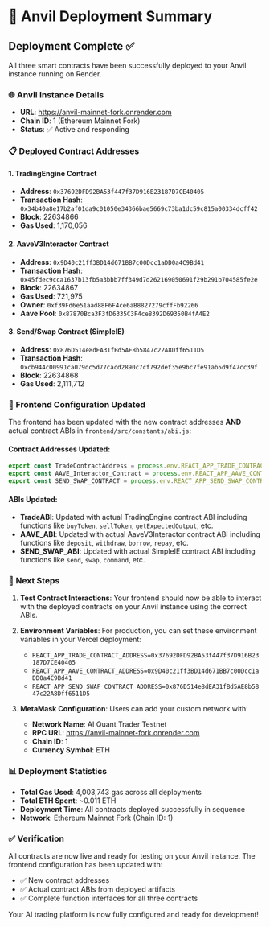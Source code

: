 # 🎉 Anvil Deployment Summary

## Deployment Complete ✅

All three smart contracts have been successfully deployed to your Anvil instance running on Render.

### 🌐 Anvil Instance Details
- **URL**: https://anvil-mainnet-fork.onrender.com
- **Chain ID**: 1 (Ethereum Mainnet Fork)
- **Status**: ✅ Active and responding

### 📋 Deployed Contract Addresses

#### 1. TradingEngine Contract
- **Address**: `0x37692DFD92BA53f447f37D916B23187D7CE40405`
- **Transaction Hash**: `0x34b40a8e17b2af01da9c01050e34366bae5669c73ba1dc59c815a00334dcff42`
- **Block**: 22634866
- **Gas Used**: 1,170,056

#### 2. AaveV3Interactor Contract  
- **Address**: `0x9D40c21ff3BD14d671BB7c00Dcc1aDD0a4C9Bd41`
- **Transaction Hash**: `0x45fdec9cca1637b13fb5a3bbb7ff349d7d262169050691f29b291b704585fe2e`
- **Block**: 22634867
- **Gas Used**: 721,975
- **Owner**: `0xf39Fd6e51aad88F6F4ce6aB8827279cffFb92266`
- **Aave Pool**: `0x87870Bca3F3fD6335C3F4ce8392D69350B4fA4E2`

#### 3. Send/Swap Contract (SimpleIE)
- **Address**: `0x876D514e8dEA31fBd5AE8b5847c22A8Dff6511D5`
- **Transaction Hash**: `0xcb944c00991ca079dc5d77cacd2890c7cf792def35e9bc7fe91ab5d9f47cc39f`
- **Block**: 22634868
- **Gas Used**: 2,111,712

### 🔧 Frontend Configuration Updated

The frontend has been updated with the new contract addresses **AND** actual contract ABIs in `frontend/src/constants/abi.js`:

#### Contract Addresses Updated:
```javascript
export const TradeContractAddress = process.env.REACT_APP_TRADE_CONTRACT_ADDRESS || "0x37692DFD92BA53f447f37D916B23187D7CE40405";
export const AAVE_Interactor_Contract = process.env.REACT_APP_AAVE_CONTRACT_ADDRESS || "0x9D40c21ff3BD14d671BB7c00Dcc1aDD0a4C9Bd41";
export const SEND_SWAP_CONTRACT = process.env.REACT_APP_SEND_SWAP_CONTRACT_ADDRESS || "0x876D514e8dEA31fBd5AE8b5847c22A8Dff6511D5";
```

#### ABIs Updated:
- **TradeABI**: Updated with actual TradingEngine contract ABI including functions like `buyToken`, `sellToken`, `getExpectedOutput`, etc.
- **AAVE_ABI**: Updated with actual AaveV3Interactor contract ABI including functions like `deposit`, `withdraw`, `borrow`, `repay`, etc.
- **SEND_SWAP_ABI**: Updated with actual SimpleIE contract ABI including functions like `send`, `swap`, `command`, etc.

### 🚀 Next Steps

1. **Test Contract Interactions**: Your frontend should now be able to interact with the deployed contracts on your Anvil instance using the correct ABIs.

2. **Environment Variables**: For production, you can set these environment variables in your Vercel deployment:
   - `REACT_APP_TRADE_CONTRACT_ADDRESS=0x37692DFD92BA53f447f37D916B23187D7CE40405`
   - `REACT_APP_AAVE_CONTRACT_ADDRESS=0x9D40c21ff3BD14d671BB7c00Dcc1aDD0a4C9Bd41`
   - `REACT_APP_SEND_SWAP_CONTRACT_ADDRESS=0x876D514e8dEA31fBd5AE8b5847c22A8Dff6511D5`

3. **MetaMask Configuration**: Users can add your custom network with:
   - **Network Name**: AI Quant Trader Testnet
   - **RPC URL**: https://anvil-mainnet-fork.onrender.com
   - **Chain ID**: 1
   - **Currency Symbol**: ETH

### 📊 Deployment Statistics
- **Total Gas Used**: 4,003,743 gas across all deployments
- **Total ETH Spent**: ~0.011 ETH
- **Deployment Time**: All contracts deployed successfully in sequence
- **Network**: Ethereum Mainnet Fork (Chain ID: 1)

### ✅ Verification
All contracts are now live and ready for testing on your Anvil instance. The frontend configuration has been updated with:
- ✅ New contract addresses
- ✅ Actual contract ABIs from deployed artifacts
- ✅ Complete function interfaces for all three contracts

Your AI trading platform is now fully configured and ready for development! 